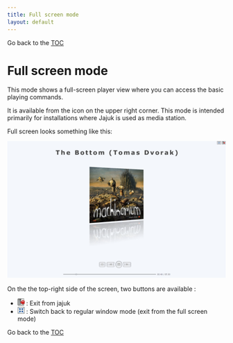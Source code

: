 ```yaml
---
title: Full screen mode
layout: default
---
```

Go back to the [TOC](/manual/main.html)

# Full screen mode

This mode shows a full-screen player view where you can access the basic playing commands. 

It is available from the icon on the upper right corner. This mode is intended primarily for installations where Jajuk is used as media station.

Full screen looks something like this: 

![Image](/images/Fullscreen.png)

On the the top-right side of the screen, two buttons are available :

- <img src="/images/Exit_16x16.png" style="padding: 0px;margin: 0px"> : Exit from jajuk
- <img src="/images/Slim_window_16x16.png" style="padding: 0px;margin: 0px"> : Switch back to regular window mode (exit from the full screen mode)

Go back to the [TOC](/manual/main.html)